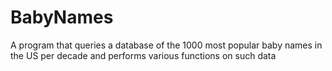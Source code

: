 # BabyNames
A program that queries a database of the 1000 most popular baby names in the US per decade and performs various functions on such data
